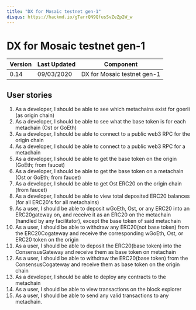 ```yaml
---
title: "DX for Mosaic testnet gen-1"
disqus: https://hackmd.io/gTarrQN9QfusSvZeZp2W_w
---
```


# DX for Mosaic testnet gen-1

| Version | Last Updated | Component                   |
| ------- | ------------ | --------------------------- |
| 0.14    | 09/03/2020   | DX for Mosaic testnet gen-1 |

## User stories

1. As a developer, I should be able to see which metachains exist for goerli (as origin chain)
2. As a developer, I should be able to see what the base token is for each metachain (Ost or GoEth)
3. As a developer, I should be able to connect to a public web3 RPC for the origin chain
4. As a developer, I should be able to connect to a public web3 RPC for a metachain
5. As a developer, I should be able to get the base token on the origin (GoEth; from faucet)
6. As a developer, I should be able to get the base token on a metachain (Ost or GoEth; from faucet)
7. As a developer, I should be able to get Ost ERC20 on the origin chain (from faucet)
8. As a developer, I should be able to view total deposited ERC20 balances (for all ERC20's for all metachains)
9. As a user, I should be able to deposit wGoEth, Ost, or any ERC20 into an ERC20gateway on, and receive it as an ERC20 on the metachain (handled by any facilitator), except the base token of said metachain
10. As a user, I should be able to withdraw any ERC20(not base token) from the ERC20Cogateway and receive the corresponding wGoEth, Ost, or ERC20 token on the origin
11. As a user, I should be able to deposit the ERC20(base token) into the ConsensusGateway and receive them as base token on metachain
12. As a user, I should be able to withdraw the ERC20(base token) from the ConsensusCogateway and receive them as base token on the origin chain
13. As a developer, I should be able to deploy any contracts to the metachain
14. As a user, I should be able to view transactions on the block explorer
15. As a user, I should be able to send any valid transactions to any metachain.
